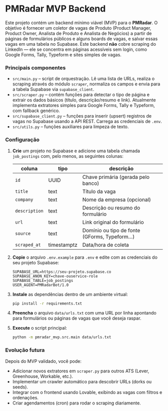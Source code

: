 PMRadar MVP Backend
====================

Este projeto contém um backend mínimo viável (MVP) para o **PMRadar**.  O objetivo é fornecer
um coletor de vagas de Produto (Product Manager, Product Owner, Analista de Produto e
Analista de Negócios) a partir de páginas de formulários públicos e alguns boards de vagas,
e salvar essas vagas em uma tabela no Supabase.  Este backend **não** cobre scraping do
LinkedIn — ele se concentra em páginas acessíveis sem login, como Google Forms,
Tally, Typeform e sites simples de vagas.

### Principais componentes

* `src/main.py` – script de orquestração. Lê uma lista de URLs, realiza o
  scraping através do módulo `scraper`, normaliza os campos e envia para
  a tabela Supabase via `supabase_client`.
* `src/scraper.py` – contém funções para detectar o tipo de página e
  extrair os dados básicos (título, descrição/resumo e link). Atualmente
  implementa extratores simples para Google Forms, Tally e Typeform, com
  fallback genérico.
* `src/supabase_client.py` – funções para inserir (upsert) registros de vagas
  no Supabase usando a API REST.  Carrega as credenciais de
  `.env`.
* `src/utils.py` – funções auxiliares para limpeza de texto.

### Configuração

1. **Crie** um projeto no Supabase e adicione uma tabela chamada `job_postings` com,
   pelo menos, as seguintes colunas:

   | coluna        | tipo    | descrição                                      |
   |--------------|---------|------------------------------------------------|
   | `id`         | UUID    | Chave primária (gerada pelo banco)             |
   | `title`      | text    | Título da vaga                                 |
   | `company`    | text    | Nome da empresa (opcional)                     |
   | `description`| text    | Descrição ou resumo do formulário              |
   | `url`        | text    | Link original do formulário                    |
   | `source`     | text    | Domínio ou tipo de fonte (GForms, Typeform…)   |
   | `scraped_at` | timestamptz | Data/hora de coleta                             |

2. **Copie** o arquivo `.env.example` para `.env` e edite com as credenciais
   do seu projeto Supabase:

   ```env
   SUPABASE_URL=https://seu-projeto.supabase.co
   SUPABASE_ANON_KEY=chave-ouservice-role
   SUPABASE_TABLE=job_postings
   USER_AGENT=PMRadarBot/1.0
   ```

3. **Instale** as dependências dentro de um ambiente virtual:

   ```bash
   pip install -r requirements.txt
   ```

4. **Preencha** o arquivo `data/urls.txt` com uma URL por linha apontando para
   formulários ou páginas de vagas que você deseja raspar.

5. **Execute** o script principal:

   ```bash
   python -m pmradar_mvp.src.main data/urls.txt
   ```

### Evolução futura

Depois do MVP validado, você pode:

* Adicionar novos extratores em `scraper.py` para outros ATS (Lever, Greenhouse,
  Workable, etc.).
* Implementar um crawler automático para descobrir URLs (dorks ou seeds).
* Integrar com o frontend usando Lovable, exibindo as vagas com filtros e
  ordenações.
* Criar agendamentos (cron) para rodar o scraping diariamente.
